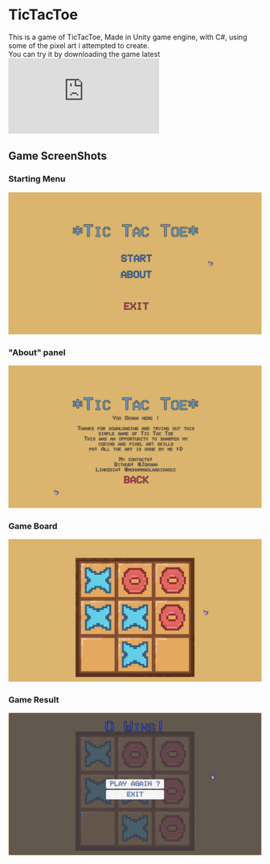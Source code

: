 # TicTacToe
This is a game of TicTacToe, Made in Unity game engine, with C#, using some of the pixel art i attempted to create.
<br>
You can try it by downloading the game latest ![build](https://github.com/Joknaa/TicTacToe/blob/main/TicTacToeBuild001.rar)

## Game ScreenShots
### Starting Menu
![alt text](https://github.com/Joknaa/TicTacToe/blob/main/GitHubReadmeResources/StartingMenu.png)
### "About" panel
![alt text](https://github.com/Joknaa/TicTacToe/blob/main/GitHubReadmeResources/About.png)
### Game Board
![alt text](https://github.com/Joknaa/TicTacToe/blob/main/GitHubReadmeResources/GameBoard.png)
### Game Result
![alt text](https://github.com/Joknaa/TicTacToe/blob/main/GitHubReadmeResources/GameOver.png)
